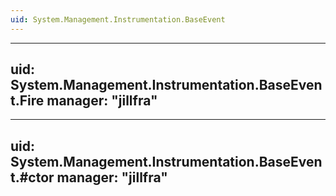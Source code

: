 ```yaml
---
uid: System.Management.Instrumentation.BaseEvent
---
```


---
uid: System.Management.Instrumentation.BaseEvent.Fire
manager: "jillfra"
---

---
uid: System.Management.Instrumentation.BaseEvent.#ctor
manager: "jillfra"
---
